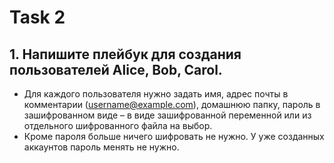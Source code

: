# Task 2
## 1.	Напишите плейбук для создания пользователей Alice, Bob, Carol. 
- Для каждого пользователя нужно задать имя, адрес почты в комментарии (username@example.com), домашнюю папку, пароль в зашифрованном виде – в виде зашифрованной переменной или из отдельного шифрованного файла на выбор. 
- Кроме пароля больше ничего шифровать не нужно. У уже созданных аккаунтов пароль менять не нужно.
